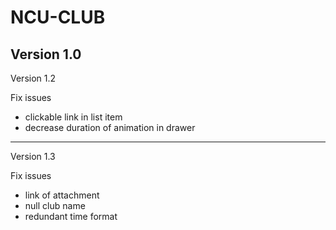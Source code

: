 NCU-CLUB
========
Version 1.0
--------
Version 1.2

Fix issues
- clickable link in list item
- decrease duration of animation in drawer
--------
Version 1.3

Fix issues
- link of attachment
- null club name
- redundant time format
